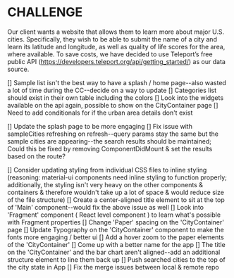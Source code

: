 # CHALLENGE

Our client wants a website that allows them to learn more about major U.S. cities. Specifically, they wish to be able to submit the name of a city and learn its latitude and longitude, as well as quality of life scores for the area, where available. To save costs, we have decided to use Teleport’s free public API (<https://developers.teleport.org/api/getting_started/>) as our data source.

<!-- August 24th Backlog Updates -->
[] Sample list isn't the best way to have a splash / home page--also wasted a lot of time during the CC--decide on a way to update
[] Categories list should exist in their own table including the colors
[] Look into the widgets available on the api again, possible to show on the CityContainer page
[] Need to add conditionals for if the urban area details don't exist

<!-- August 25th Backlog Updates -->
[] Update the splash page to be more engaging
[] Fix issue with sampleCities refreshing on refresh--query params stay the same but the sample cities are appearing--the search results should be maintained; Could this be fixed by removing ComponentDidMount & set the results based on the route?

<!-- August 26th Backlog Updates -->
[] Consider updating styling from individual CSS files to inline styling (reasoning: material-ui components need inline styling to function properly; additionally, the styling isn't very heavy on the other components & containers & therefore wouldn't take up a lot of space & would reduce size of the file structure)
[] Create a center-aligned title element to sit at the top of 'Main' component--would fix the above issue as well
[] Look into 'Fragment' component ( React level component ) to learn what's possible with Fragment properties
[] Change 'Paper' spacing on the 'CityContainer' page
[] Update Typography on the 'CityContainer' component to make the fonts more engaging / better ui
[] Add a hover zoom to the paper elements of the 'CityContainer'
[] Come up with a better name for the app
[] The title on the 'CityContainer' and the bar chart aren't aligned--add an additional structure element to line them back up
[] Push searched cities to the top of the city state in App
[] Fix the merge issues between local & remote repo
